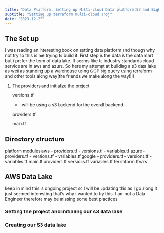 ```yaml
---
title: "Data Platform: Setting up Multi-cloud Data platform(S3 and BigQuery)"
subtitle: "Setting up terraform multi-cloud proj"
date: "2023-12-27"
---
```


## The Set up 
I was reading an interesting book on setting data platform and though why not try so this is me trying to build it. First step is the data is the data mart but i prefer the term of data lake. It seems like to industry standards cloud service are in aws and azure. So here my attempt at building a s3 data lake as well as standing up a warehouse using GCP big query using terraform and other tools along way(the friends we make along the way!!!)

1. The providers and initialize the project

    versions.tf
    - I will be using a s3 backend for the overall backend

    providers.tf

    main.tf

## Directory structure

platform
modules
    aws
    - providers.tf
    - versions.tf
    - variables.tf
    azure
    - providers.tf
    - versions.tf
    - variables.tf
    google
    - providers.tf
    - versions.tf
    - variables.tf
main.tf
providers.tf
versions.tf
variables.tf
terrraform.tfvars

## AWS Data Lake

keep in mind this is ongoing project so I will be updating this as I go along it just seemed interesting that's why i wanted to try this. I am not a Data Engineer therefore may be missing some best practices

### Setting the project and initialing our s3 data lake
 
### Creating our S3 data lake
